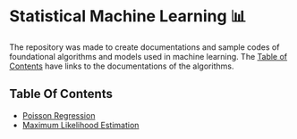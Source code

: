 # Statistical Machine Learning 📊

The repository was made to create documentations and sample codes of foundational algorithms and models used in machine learning. The [Table of Contents](#table-of-contents) have links to the documentations of the algorithms. 

## Table Of Contents 

- [Poisson Regression](Poisson%20Regression/PoissonRegression.md)
- [Maximum Likelihood Estimation](Maximum%20Likelihood&20Estimation/MLE.md)


